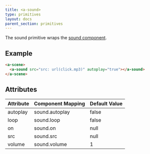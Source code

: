 ```yaml
---
title: <a-sound>
type: primitives
layout: docs
parent_section: primitives
---
```


The sound primitive wraps the [sound component](../components/sound.md).

## Example

```html
<a-scene>
  <a-sound src="src: url(click.mp3)" autoplay="true"></a-sound>
</a-scene>
```

## Attributes

| Attribute | Component Mapping | Default Value |
|-----------|-------------------|---------------|
| autoplay  | sound.autoplay    | false         |
| loop      | sound.loop        | false         |
| on        | sound.on          | null          |
| src       | sound.src         | null          |
| volume    | sound.volume      | 1             |
